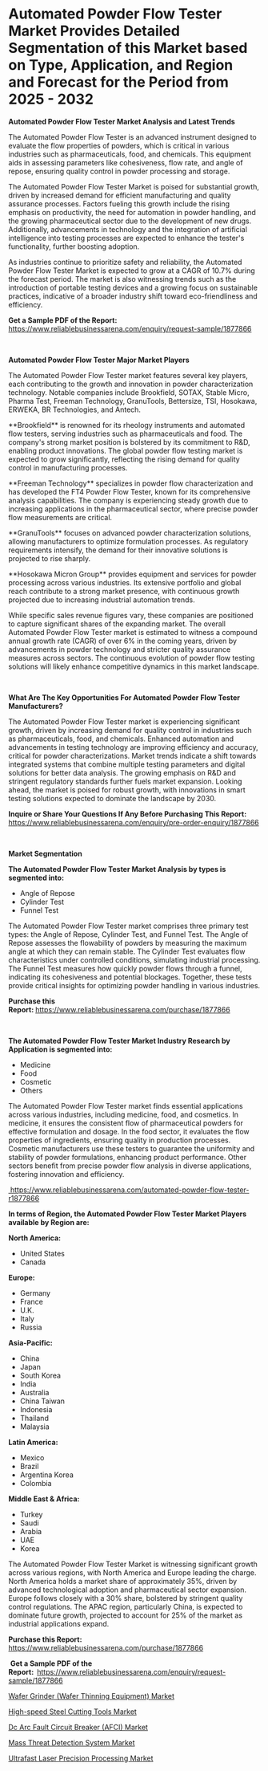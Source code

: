 <p><h1>Automated Powder Flow Tester Market Provides Detailed Segmentation of this Market based on Type, Application, and Region and Forecast for the Period from 2025 - 2032</h1></p><p><strong>Automated Powder Flow Tester Market Analysis and Latest Trends</strong></p>
<p><p>The Automated Powder Flow Tester is an advanced instrument designed to evaluate the flow properties of powders, which is critical in various industries such as pharmaceuticals, food, and chemicals. This equipment aids in assessing parameters like cohesiveness, flow rate, and angle of repose, ensuring quality control in powder processing and storage.</p><p>The Automated Powder Flow Tester Market is poised for substantial growth, driven by increased demand for efficient manufacturing and quality assurance processes. Factors fueling this growth include the rising emphasis on productivity, the need for automation in powder handling, and the growing pharmaceutical sector due to the development of new drugs. Additionally, advancements in technology and the integration of artificial intelligence into testing processes are expected to enhance the tester's functionality, further boosting adoption.</p><p>As industries continue to prioritize safety and reliability, the Automated Powder Flow Tester Market is expected to grow at a CAGR of 10.7% during the forecast period. The market is also witnessing trends such as the introduction of portable testing devices and a growing focus on sustainable practices, indicative of a broader industry shift toward eco-friendliness and efficiency.</p></p>
<p><strong>Get a Sample PDF of the Report:&nbsp;</strong> <a href="https://www.reliablebusinessarena.com/enquiry/request-sample/1877866?utm_campaign=2805&utm_medium=2&utm_source=Github&utm_content=ia&utm_term=28022025&utm_id=automated-powder-flow-tester">https://www.reliablebusinessarena.com/enquiry/request-sample/1877866</a></p>
<p>&nbsp;</p>
<p><strong>Automated Powder Flow Tester Major Market Players</strong></p>
<p><p>The Automated Powder Flow Tester market features several key players, each contributing to the growth and innovation in powder characterization technology. Notable companies include Brookfield, SOTAX, Stable Micro, Pharma Test, Freeman Technology, GranuTools, Bettersize, TSI, Hosokawa, ERWEKA, BR Technologies, and Antech.</p><p>**Brookfield** is renowned for its rheology instruments and automated flow testers, serving industries such as pharmaceuticals and food. The company's strong market position is bolstered by its commitment to R&D, enabling product innovations. The global powder flow testing market is expected to grow significantly, reflecting the rising demand for quality control in manufacturing processes.</p><p>**Freeman Technology** specializes in powder flow characterization and has developed the FT4 Powder Flow Tester, known for its comprehensive analysis capabilities. The company is experiencing steady growth due to increasing applications in the pharmaceutical sector, where precise powder flow measurements are critical.</p><p>**GranuTools** focuses on advanced powder characterization solutions, allowing manufacturers to optimize formulation processes. As regulatory requirements intensify, the demand for their innovative solutions is projected to rise sharply.</p><p>**Hosokawa Micron Group** provides equipment and services for powder processing across various industries. Its extensive portfolio and global reach contribute to a strong market presence, with continuous growth projected due to increasing industrial automation trends.</p><p>While specific sales revenue figures vary, these companies are positioned to capture significant shares of the expanding market. The overall Automated Powder Flow Tester market is estimated to witness a compound annual growth rate (CAGR) of over 6% in the coming years, driven by advancements in powder technology and stricter quality assurance measures across sectors. The continuous evolution of powder flow testing solutions will likely enhance competitive dynamics in this market landscape.</p></p>
<p>&nbsp;</p>
<p><strong>What Are The Key Opportunities For Automated Powder Flow Tester Manufacturers?</strong></p>
<p><p>The Automated Powder Flow Tester market is experiencing significant growth, driven by increasing demand for quality control in industries such as pharmaceuticals, food, and chemicals. Enhanced automation and advancements in testing technology are improving efficiency and accuracy, critical for powder characterizations. Market trends indicate a shift towards integrated systems that combine multiple testing parameters and digital solutions for better data analysis. The growing emphasis on R&D and stringent regulatory standards further fuels market expansion. Looking ahead, the market is poised for robust growth, with innovations in smart testing solutions expected to dominate the landscape by 2030.</p></p>
<p><strong>Inquire or Share Your Questions If Any Before Purchasing This Report:</strong> <a href="https://www.reliablebusinessarena.com/enquiry/pre-order-enquiry/1877866?utm_campaign=2805&utm_medium=2&utm_source=Github&utm_content=ia&utm_term=28022025&utm_id=automated-powder-flow-tester">https://www.reliablebusinessarena.com/enquiry/pre-order-enquiry/1877866</a></p>
<p>&nbsp;</p>
<p><strong>Market Segmentation</strong></p>
<p><strong>The Automated Powder Flow Tester Market Analysis by types is segmented into:</strong></p>
<p><ul><li>Angle of Repose</li><li>Cylinder Test</li><li>Funnel Test</li></ul></p>
<p><p>The Automated Powder Flow Tester market comprises three primary test types: the Angle of Repose, Cylinder Test, and Funnel Test. The Angle of Repose assesses the flowability of powders by measuring the maximum angle at which they can remain stable. The Cylinder Test evaluates flow characteristics under controlled conditions, simulating industrial processing. The Funnel Test measures how quickly powder flows through a funnel, indicating its cohesiveness and potential blockages. Together, these tests provide critical insights for optimizing powder handling in various industries.</p></p>
<p><strong>Purchase this Report:&nbsp;</strong><a href="https://www.reliablebusinessarena.com/purchase/1877866?utm_campaign=2805&utm_medium=2&utm_source=Github&utm_content=ia&utm_term=28022025&utm_id=automated-powder-flow-tester">https://www.reliablebusinessarena.com/purchase/1877866</a></p>
<p>&nbsp;</p>
<p><strong>The Automated Powder Flow Tester Market Industry Research by Application is segmented into:</strong></p>
<p><ul><li>Medicine</li><li>Food</li><li>Cosmetic</li><li>Others</li></ul></p>
<p><p>The Automated Powder Flow Tester market finds essential applications across various industries, including medicine, food, and cosmetics. In medicine, it ensures the consistent flow of pharmaceutical powders for effective formulation and dosage. In the food sector, it evaluates the flow properties of ingredients, ensuring quality in production processes. Cosmetic manufacturers use these testers to guarantee the uniformity and stability of powder formulations, enhancing product performance. Other sectors benefit from precise powder flow analysis in diverse applications, fostering innovation and efficiency.</p></p>
<p><a href="https://www.reliablebusinessarena.com/automated-powder-flow-tester-r1877866?utm_campaign=2805&utm_medium=2&utm_source=Github&utm_content=ia&utm_term=28022025&utm_id=automated-powder-flow-tester">&nbsp;https://www.reliablebusinessarena.com/automated-powder-flow-tester-r1877866</a></p>
<p><strong>In terms of Region, the Automated Powder Flow Tester Market Players available by Region are:</strong></p>
<p>
    <p> <strong> North America: </strong>
        <ul>
            <li>United States</li>
            <li>Canada</li>
        </ul>
        </p> 
    <p> <strong> Europe: </strong>
        <ul>
            <li>Germany</li>
            <li>France</li>
            <li>U.K.</li>
            <li>Italy</li>
            <li>Russia</li>
        </ul>
        </p> 
    <p> <strong> Asia-Pacific: </strong>
        <ul>
            <li>China</li>
            <li>Japan</li>
            <li>South Korea</li>
            <li>India</li>
            <li>Australia</li>
            <li>China Taiwan</li>
            <li>Indonesia</li>
            <li>Thailand</li>
            <li>Malaysia</li>
        </ul>
        </p> 
    <p> <strong> Latin America: </strong>
        <ul>
            <li>Mexico</li>
            <li>Brazil</li>
            <li>Argentina Korea</li>
            <li>Colombia</li>
        </ul>
        </p> 
    <p> <strong> Middle East & Africa: </strong>
        <ul>
            <li>Turkey</li>
            <li>Saudi</li>
            <li>Arabia</li>
            <li>UAE</li>
            <li>Korea</li>
        </ul>
    </p>
    </p>
<p><p>The Automated Powder Flow Tester Market is witnessing significant growth across various regions, with North America and Europe leading the charge. North America holds a market share of approximately 35%, driven by advanced technological adoption and pharmaceutical sector expansion. Europe follows closely with a 30% share, bolstered by stringent quality control regulations. The APAC region, particularly China, is expected to dominate future growth, projected to account for 25% of the market as industrial applications expand.</p></p>
<p><strong>Purchase this Report: </strong><a href="https://www.reliablebusinessarena.com/purchase/1877866?utm_campaign=2805&utm_medium=2&utm_source=Github&utm_content=ia&utm_term=28022025&utm_id=automated-powder-flow-tester">https://www.reliablebusinessarena.com/purchase/1877866</a></p>
<p>&nbsp;<strong>Get a Sample PDF of the Report:&nbsp;&nbsp;</strong><a href="https://www.reliablebusinessarena.com/enquiry/request-sample/1877866?utm_campaign=2805&utm_medium=2&utm_source=Github&utm_content=ia&utm_term=28022025&utm_id=automated-powder-flow-tester">https://www.reliablebusinessarena.com/enquiry/request-sample/1877866</a></p>
<p><strong></strong></p>
<p><p><a href="https://github.com/rosalinebhakta48/Market-Research-Report-List-1/blob/main/wafer-grinder-wafer-thinning-equipment-market.md?utm_campaign=2805&utm_medium=2&utm_source=Github&utm_content=ia&utm_term=28022025&utm_id=automated-powder-flow-tester">Wafer Grinder (Wafer Thinning Equipment) Market</a></p><p><a href="https://github.com/lateshab69/Market-Research-Report-List-1/blob/main/high-speed-steel-cutting-tools-market.md?utm_campaign=2805&utm_medium=2&utm_source=Github&utm_content=ia&utm_term=28022025&utm_id=automated-powder-flow-tester">High-speed Steel Cutting Tools Market</a></p><p><a href="https://github.com/hedbomkrahe/Market-Research-Report-List-1/blob/main/dc-arc-fault-circuit-breaker-afci-market.md?utm_campaign=2805&utm_medium=2&utm_source=Github&utm_content=ia&utm_term=28022025&utm_id=automated-powder-flow-tester">Dc Arc Fault Circuit Breaker (AFCI) Market</a></p><p><a href="https://github.com/darenph8er/Market-Research-Report-List-1/blob/main/mass-threat-detection-system-market.md?utm_campaign=2805&utm_medium=2&utm_source=Github&utm_content=ia&utm_term=28022025&utm_id=automated-powder-flow-tester">Mass Threat Detection System Market</a></p><p><a href="https://github.com/lourdesmai100/Market-Research-Report-List-1/blob/main/ultrafast-laser-precision-processing-market.md?utm_campaign=2805&utm_medium=2&utm_source=Github&utm_content=ia&utm_term=28022025&utm_id=automated-powder-flow-tester">Ultrafast Laser Precision Processing Market</a></p></p>